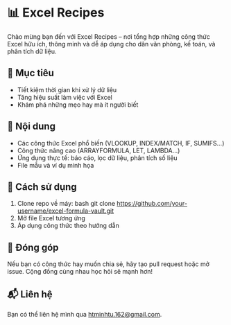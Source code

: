 # 📊 Excel Recipes
Chào mừng bạn đến với Excel Recipes – nơi tổng hợp những công thức Excel hữu ích, thông minh và dễ áp dụng cho dân văn phòng, kế toán, và phân tích dữ liệu.

## 🎯 Mục tiêu
- Tiết kiệm thời gian khi xử lý dữ liệu
- Tăng hiệu suất làm việc với Excel
- Khám phá những mẹo hay mà ít người biết

## 📂 Nội dung
- Các công thức Excel phổ biến (VLOOKUP, INDEX/MATCH, IF, SUMIFS…)
- Công thức nâng cao (ARRAYFORMULA, LET, LAMBDA…)
- Ứng dụng thực tế: báo cáo, lọc dữ liệu, phân tích số liệu
- File mẫu và ví dụ minh họa

## 🚀 Cách sử dụng
1. Clone repo về máy:
bash
git clone https://github.com/your-username/excel-formula-vault.git
2. Mở file Excel tương ứng
3. Áp dụng công thức theo hướng dẫn

## 🤝 Đóng góp
Nếu bạn có công thức hay muốn chia sẻ, hãy tạo pull request hoặc mở issue. Cộng đồng cùng nhau học hỏi sẽ mạnh hơn!

## 📬 Liên hệ
Bạn có thể liên hệ mình qua htminhtu.162@gmail.com.
